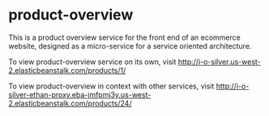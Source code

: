 # product-overview

This is a product overview service for the front end of an ecommerce website, designed as a micro-service for a service oriented architecture.

To view product-overview service on its own, visit http://i-o-silver.us-west-2.elasticbeanstalk.com/products/1/

To view product-overview in context with other services, visit http://i-o-silver-ethan-proxy.eba-jmfpmj3y.us-west-2.elasticbeanstalk.com/products/24/
